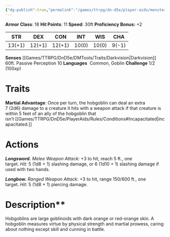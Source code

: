 ```yaml
---
{"dg-publish":true,"permalink":"/games/ttrpg/dn-d5e/player-aids/monsters/hobgoblin/","tags":["ttrpg/dnd/5e","statblock","monster"],"noteIcon":""}
---
```



**Armor Class**: 18
**Hit Points**: 11
**Speed**: 30ft
**Proficiency Bonus:** +2

|  STR   | DEX    | CON | INT| WIS | CHA |
| --- | --- | --- | --- | --- | --- | 
| 13(+1)    | 12(+1)    | 12(+1)     | 10(0) | 10(0) | 9(-1)|

**Senses** [[Games/TTRPG/DnD5e/DMTools/Traits/Darkvision\|Darkvision]] 60ft. Passive Perception 10
**Languages**   Common, Goblin
**Challenge** 1/2 (100xp)

# Traits
**Martial Advantage**: Once per turn, the hobgoblin can deal an extra 7 (2d6) damage to a creature it hits with a weapon attack if that creature is within 5 feet of an ally of the hobgoblin that isn’t [[Games/TTRPG/DnD5e/PlayerAids/Rules/Conditions#Incapacitated\|incapacitated.]]

# Actions
_**Longsword.** Melee Weapon Attack:_ +3 to hit, reach 5 ft., one target. _Hit:_ 5 (1d8 + 1) slashing damage, or 6 (1d10 + 1) slashing damage if used with two hands.

_**Longbow.** Ranged Weapon Attack:_ +3 to hit, range 150/600 ft., one target. _Hit:_ 5 (1d8 + 1) piercing damage.

# Description**
Hobgoblins are large goblinoids with dark orange or red-orange skin. A hobgoblin measures virtue by physical strength and martial prowess, caring about nothing except skill and cunning in battle.